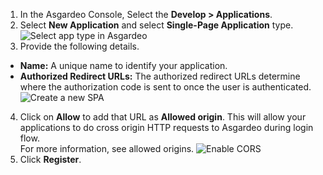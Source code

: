 
1. In the Asgardeo Console, Select the **Develop > Applications**.
2. Select **New Application** and select **Single-Page Application** type.
   <img :src="$withBase('/assets/img/guides/applications/select-app-type.png')" alt="Select app type in Asgardeo">
3. Provide the following details.
  - **Name:** A unique name to identify your application.
  - **Authorized Redirect URLs:** The authorized redirect URLs determine where the authorization code is sent to once the user is authenticated.<br>
    <img :src="$withBase('/assets/img/guides/applications/create-new-spa.png')" alt="Create a new SPA">
4. Click on **Allow** to add that URL as **Allowed origin**. This will allow your applications to do cross origin HTTP requests to Asgardeo during login flow.        
    For more information, see <a :href="$withBase('/references/app-settings/oidc-settings-for-app/#allowed-origins')">allowed origins</a>.
    <img :src="$withBase('/assets/img/guides/applications/add-cors-spa.png')" alt="Enable CORS">
5. Click **Register**.
